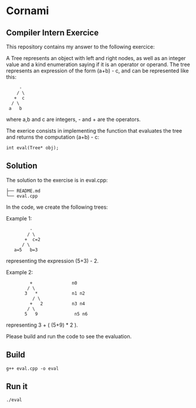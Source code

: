 # Cornami 

## Compiler Intern Exercice
This repository contains my answer to the following exercice:

A Tree represents an object with left and right nodes, as well as an integer value and a kind enumeration saying if it is an operator or operand. The tree represents an expression of the form (a+b) - c, and can be represented like this:
```
     -
    / \
   +  c
  / \
 a   b
```
where a,b and c are integers, - and + are the operators.

The exerice consists in implementing the function that evaluates the tree and returns the computation (a+b) - c: 
```
int eval(Tree* obj);
```

## Solution
The solution to the exercise is in eval.cpp:
```
├── README.md
└── eval.cpp
```

In the code, we create the following trees:

Example 1:
```
         -
        / \
       +  c=2
      / \
   a=5   b=3
```
representing the expression (5+3) - 2.

Example 2:
```
         +               n0
        / \
       3   *             n1 n2
          / \
         +   2           n3 n4
        / \ 
       5   9              n5 n6
```
representing 3 + ( (5+9) * 2 ).

Please build and run the code to see the evaluation.

## Build
```g++ eval.cpp -o eval```

## Run it
```./eval```

